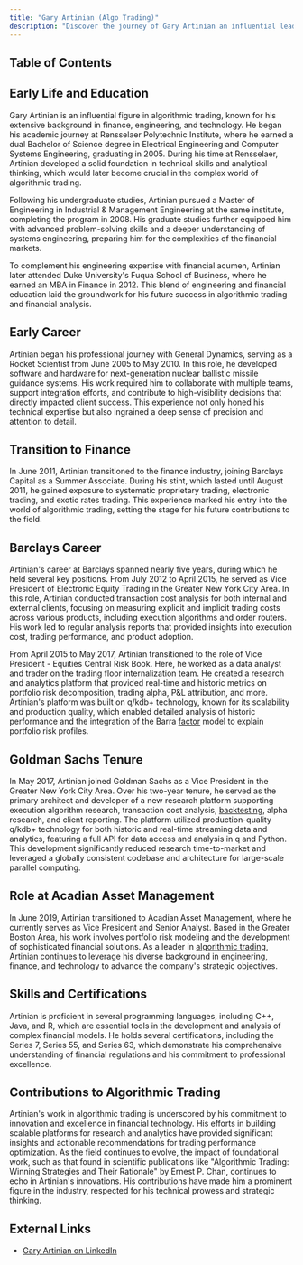 ```yaml
---
title: "Gary Artinian (Algo Trading)"
description: "Discover the journey of Gary Artinian an influential leader in algorithmic trading with a strong foundation in engineering finance and technology expertise."
---
```




## Table of Contents

## Early Life and Education

Gary Artinian is an influential figure in algorithmic trading, known for his extensive background in finance, engineering, and technology. He began his academic journey at Rensselaer Polytechnic Institute, where he earned a dual Bachelor of Science degree in Electrical Engineering and Computer Systems Engineering, graduating in 2005. During his time at Rensselaer, Artinian developed a solid foundation in technical skills and analytical thinking, which would later become crucial in the complex world of algorithmic trading.

Following his undergraduate studies, Artinian pursued a Master of Engineering in Industrial & Management Engineering at the same institute, completing the program in 2008. His graduate studies further equipped him with advanced problem-solving skills and a deeper understanding of systems engineering, preparing him for the complexities of the financial markets.

To complement his engineering expertise with financial acumen, Artinian later attended Duke University's Fuqua School of Business, where he earned an MBA in Finance in 2012. This blend of engineering and financial education laid the groundwork for his future success in algorithmic trading and financial analysis.

## Early Career

Artinian began his professional journey with General Dynamics, serving as a Rocket Scientist from June 2005 to May 2010. In this role, he developed software and hardware for next-generation nuclear ballistic missile guidance systems. His work required him to collaborate with multiple teams, support integration efforts, and contribute to high-visibility decisions that directly impacted client success. This experience not only honed his technical expertise but also ingrained a deep sense of precision and attention to detail.

## Transition to Finance

In June 2011, Artinian transitioned to the finance industry, joining Barclays Capital as a Summer Associate. During his stint, which lasted until August 2011, he gained exposure to systematic proprietary trading, electronic trading, and exotic rates trading. This experience marked his entry into the world of algorithmic trading, setting the stage for his future contributions to the field.

## Barclays Career

Artinian's career at Barclays spanned nearly five years, during which he held several key positions. From July 2012 to April 2015, he served as Vice President of Electronic Equity Trading in the Greater New York City Area. In this role, Artinian conducted transaction cost analysis for both internal and external clients, focusing on measuring explicit and implicit trading costs across various products, including execution algorithms and order routers. His work led to regular analysis reports that provided insights into execution cost, trading performance, and product adoption.

From April 2015 to May 2017, Artinian transitioned to the role of Vice President - Equities Central Risk Book. Here, he worked as a data analyst and trader on the trading floor internalization team. He created a research and analytics platform that provided real-time and historic metrics on portfolio risk decomposition, trading alpha, P&L attribution, and more. Artinian's platform was built on q/kdb+ technology, known for its scalability and production quality, which enabled detailed analysis of historic performance and the integration of the Barra [factor](/wiki/factor-investing) model to explain portfolio risk profiles.

## Goldman Sachs Tenure

In May 2017, Artinian joined Goldman Sachs as a Vice President in the Greater New York City Area. Over his two-year tenure, he served as the primary architect and developer of a new research platform supporting execution algorithm research, transaction cost analysis, [backtesting](/wiki/backtesting), alpha research, and client reporting. The platform utilized production-quality q/kdb+ technology for both historic and real-time streaming data and analytics, featuring a full API for data access and analysis in q and Python. This development significantly reduced research time-to-market and leveraged a globally consistent codebase and architecture for large-scale parallel computing.

## Role at Acadian Asset Management

In June 2019, Artinian transitioned to Acadian Asset Management, where he currently serves as Vice President and Senior Analyst. Based in the Greater Boston Area, his work involves portfolio risk modeling and the development of sophisticated financial solutions. As a leader in [algorithmic trading](/wiki/algorithmic-trading), Artinian continues to leverage his diverse background in engineering, finance, and technology to advance the company's strategic objectives.

## Skills and Certifications

Artinian is proficient in several programming languages, including C++, Java, and R, which are essential tools in the development and analysis of complex financial models. He holds several certifications, including the Series 7, Series 55, and Series 63, which demonstrate his comprehensive understanding of financial regulations and his commitment to professional excellence.

## Contributions to Algorithmic Trading

Artinian's work in algorithmic trading is underscored by his commitment to innovation and excellence in financial technology. His efforts in building scalable platforms for research and analytics have provided significant insights and actionable recommendations for trading performance optimization. As the field continues to evolve, the impact of foundational work, such as that found in scientific publications like "Algorithmic Trading: Winning Strategies and Their Rationale" by Ernest P. Chan, continues to echo in Artinian's innovations. His contributions have made him a prominent figure in the industry, respected for his technical prowess and strategic thinking.

## External Links

- [Gary Artinian on LinkedIn](http://www.linkedin.com/in/gary-artinian-3320542)